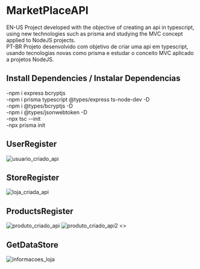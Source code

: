 # MarketPlaceAPI
EN-US Project developed with the objective of creating an api in typescript, using new technologies such as prisma and studying the MVC concept applied to NodeJS projects.<br>
PT-BR    Projeto desenvolvido com objetivo de criar uma api em typescript, usando tecnologias novas como prisma e estudar o conceito MVC aplicado a projetos NodeJS.


## Install Dependencies / Instalar Dependencias 
-npm i express bcryptjs <br>
-npm i prisma typescript @types/express ts-node-dev -D <br>
-npm i @types/bcryptjs -D <br>
-npm i @types/jsonwebtoken -D <br>
-npx tsc --init <br>
-npx prisma init


## UserRegister
![usuario_criado_api](https://github.com/yanrodrigues205/MarketPlaceAPI/assets/92941649/7ec06ce9-84e2-4c7a-bb1b-acc97250302e)
<br>

## StoreRegister
![loja_criada_api](https://github.com/yanrodrigues205/MarketPlaceAPI/assets/92941649/7dcd1562-2886-451f-8702-ab5fd734bd01)
<br>

## ProductsRegister
![produto_criado_api](https://github.com/yanrodrigues205/MarketPlaceAPI/assets/92941649/3583edbf-4f3e-4743-967f-361173b4d044)
![produto_criado_api2](https://github.com/yanrodrigues205/MarketPlaceAPI/assets/92941649/8710b04b-d0cd-4e86-acb5-4d1ed5c98409)
<>

## GetDataStore
![informacoes_loja](https://github.com/yanrodrigues205/MarketPlaceAPI/assets/92941649/9e732a00-b610-43d4-ab30-acadd23d01c9)

